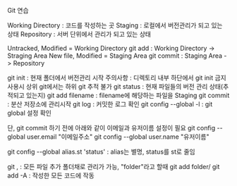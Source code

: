 Git 연습

Working Directory : 코드를 작성하는 곳
Staging : 로컬에서 버전관리가 되고 있는 상태
Repository : 서버 단위에서 관리가 되고 있는 상태

Untracked, Modified = Working Directory
git add : Working Directory -> Straging Area
New file, Modified = Staging Area
git commit : Staging Area -> Repository

git init : 현재 폴더에서 버전관리 시작
주의사항 : 디렉토리 내부 하단에서 git init 금지
           사용시 상위 git에서는 하위 git 추적 불가
git status : 현재 파일들의 버전 관리 상태(추적되고 있는지)
git add filename : filename에 해당하는 파일을 Staging
git commit : 분산 저장소에 관리시작
git log : 커밋한 로그 확인 
git config --global -l : git global 설정 확인

단, git commit 하기 전에 아래와 같이  이메일과 유저이름 설정이 필요
git config --global user.email "이메일주소"
git config --global user.name "유저이름"

git config --global alias.st 'status' : alias는 별명, status를 st로 줄임

git , : 모든 파일 추가
폴더채로 관리가 가능, "folder"라고 할때 git add folder/
git add -A : 작성한 모든 코드에 작동

